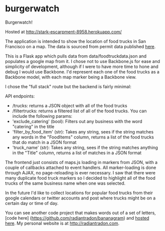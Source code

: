 burgerwatch
===========

Burgerwatch!

Hosted at http://stark-escarpment-8958.herokuapp.com/

The application is intended to show the location of food trucks in San Francisco on a map. The data is sourced from permit data published [here](https://data.sfgov.org/Permitting/Mobile-Food-Facility-Permit/rqzj-sfat).

This is a Flask app which pulls data from data/foodtruckdata.json and populates a google map from it. I chose not to use Backbone.js for ease and simplicity of development, although if I were to have more time to hone and debug I would use Backbone. I'd represent each one of the food trucks as a Backbone model, with each map marker being a Backbone view.

I chose the "full stack" route but the backend is fairly minimal:

API endpoints:
 * /trucks: returns a JSON object with all of the food trucks
 * /filtertrucks: returns a filtered list of all of the food trucks. You can include the following params:
  * 'exclude_catering' (bool): Filters out any business with the word "catering" in the title
  * 'filter_by_food_item' (str): Takes any string, sees if the string matches any words in the "FoodItems" column, returns a list of the food trucks that do match in a JSON format
  * 'truck_name' (str): Takes any string, sees if the string matches anything in the "Title" column, returns a list of matches in a JSON format

The frontend just consists of maps.js loading in markers from JSON, with a couple of callbacks attached to event handlers. All marker-loading is done through AJAX, no page-reloading is ever necessary. I saw that there were many duplicate food truck markers so I decided to highlight all of the food trucks of the same business name when one was selected.

In the future I'd like to collect locations for popular food trucks from their google calendars or twitter accounts and post where trucks might be on a certain day or time of day.

You can see another code project that makes words out of a set of letters, [code here] (https://github.com/radiantradon/bananagram) and [hosted here](http://secure-mountain-8277.herokuapp.com/). My personal website is at http://radiantradon.com.


